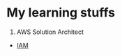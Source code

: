 # My learning stuffs

1. AWS Solution Architect

- [IAM](https://github.com/hieutran21198/My-Learning/blob/master/AWS%20Associate/IAM.md)
